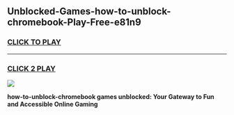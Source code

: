 
## Unblocked-Games-how-to-unblock-chromebook-Play-Free-e81n9
<h3>
<a href="https://premium76.site?title=how-to-unblock-chromebook&ref=10A">CLICK TO PLAY</a></h3>
<hr>

<h3>
<a href="https://premium76.site?title=how-to-unblock-chromebook&ref=10A">CLICK 2 PLAY</a>
  
</h3>

<a href="https://premium76.site?title=how-to-unblock-chromebook&ref=10A"><img src="https://clearcache.store/games.png"></a>


**how-to-unblock-chromebook games unblocked: Your Gateway to Fun and Accessible Online Gaming**
